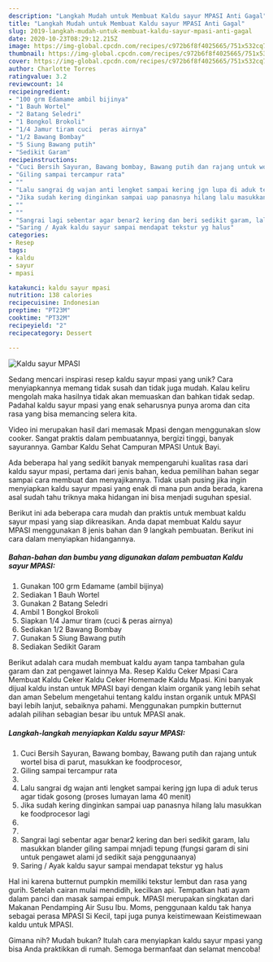 ```yaml
---
description: "Langkah Mudah untuk Membuat Kaldu sayur MPASI Anti Gagal"
title: "Langkah Mudah untuk Membuat Kaldu sayur MPASI Anti Gagal"
slug: 2019-langkah-mudah-untuk-membuat-kaldu-sayur-mpasi-anti-gagal
date: 2020-10-23T08:29:12.215Z
image: https://img-global.cpcdn.com/recipes/c972b6f8f4025665/751x532cq70/kaldu-sayur-mpasi-foto-resep-utama.jpg
thumbnail: https://img-global.cpcdn.com/recipes/c972b6f8f4025665/751x532cq70/kaldu-sayur-mpasi-foto-resep-utama.jpg
cover: https://img-global.cpcdn.com/recipes/c972b6f8f4025665/751x532cq70/kaldu-sayur-mpasi-foto-resep-utama.jpg
author: Charlotte Torres
ratingvalue: 3.2
reviewcount: 14
recipeingredient:
- "100 grm Edamame ambil bijinya"
- "1 Bauh Wortel"
- "2 Batang Seledri"
- "1 Bongkol Brokoli"
- "1/4 Jamur tiram cuci  peras airnya"
- "1/2 Bawang Bombay"
- "5 Siung Bawang putih"
- "Sedikit Garam"
recipeinstructions:
- "Cuci Bersih Sayuran, Bawang bombay, Bawang putih dan rajang untuk wortel bisa di parut, masukkan ke foodprocesor,"
- "Giling sampai tercampur rata"
- ""
- "Lalu sangrai dg wajan anti lengket sampai kering jgn lupa di aduk terus agar tidak gosong (proses lumayan lama 40 menit)"
- "Jika sudah kering dinginkan sampai uap panasnya hilang lalu masukkan ke foodprocesor lagi"
- ""
- ""
- "Sangrai lagi sebentar agar benar2 kering dan beri sedikit garam, lalu masukkan blander giling sampai mnjadi tepung (fungsi garam di sini untuk pengawet alami jd sedikit saja penggunaanya)"
- "Saring / Ayak kaldu sayur sampai mendapat tekstur yg halus"
categories:
- Resep
tags:
- kaldu
- sayur
- mpasi

katakunci: kaldu sayur mpasi 
nutrition: 138 calories
recipecuisine: Indonesian
preptime: "PT23M"
cooktime: "PT32M"
recipeyield: "2"
recipecategory: Dessert

---
```



![Kaldu sayur MPASI](https://img-global.cpcdn.com/recipes/c972b6f8f4025665/751x532cq70/kaldu-sayur-mpasi-foto-resep-utama.jpg)

Sedang mencari inspirasi resep kaldu sayur mpasi yang unik? Cara menyiapkannya memang tidak susah dan tidak juga mudah. Kalau keliru mengolah maka hasilnya tidak akan memuaskan dan bahkan tidak sedap. Padahal kaldu sayur mpasi yang enak seharusnya punya aroma dan cita rasa yang bisa memancing selera kita.

Video ini merupakan hasil dari memasak Mpasi dengan menggunakan slow cooker. Sangat praktis dalam pembuatannya, bergizi tinggi, banyak sayurannya. Gambar Kaldu Sehat Campuran MPASI Untuk Bayi.

Ada beberapa hal yang sedikit banyak mempengaruhi kualitas rasa dari kaldu sayur mpasi, pertama dari jenis bahan, kedua pemilihan bahan segar sampai cara membuat dan menyajikannya. Tidak usah pusing jika ingin menyiapkan kaldu sayur mpasi yang enak di mana pun anda berada, karena asal sudah tahu triknya maka hidangan ini bisa menjadi suguhan spesial.


Berikut ini ada beberapa cara mudah dan praktis untuk membuat kaldu sayur mpasi yang siap dikreasikan. Anda dapat membuat Kaldu sayur MPASI menggunakan 8 jenis bahan dan 9 langkah pembuatan. Berikut ini cara dalam menyiapkan hidangannya.

<!--inarticleads1-->

##### Bahan-bahan dan bumbu yang digunakan dalam pembuatan Kaldu sayur MPASI:

1. Gunakan 100 grm Edamame (ambil bijinya)
1. Sediakan 1 Bauh Wortel
1. Gunakan 2 Batang Seledri
1. Ambil 1 Bongkol Brokoli
1. Siapkan 1/4 Jamur tiram (cuci &amp; peras airnya)
1. Sediakan 1/2 Bawang Bombay
1. Gunakan 5 Siung Bawang putih
1. Sediakan Sedikit Garam


Berikut adalah cara mudah membuat kaldu ayam tanpa tambahan gula garam dan zat pengawet lainnya Ma. Resep Kaldu Ceker Mpasi Cara Membuat Kaldu Ceker Kaldu Ceker Homemade Kaldu Mpasi. Kini banyak dijual kaldu instan untuk MPASI bayi dengan klaim organik yang lebih sehat dan aman Sebelum mengetahui tentang kaldu instan organik untuk MPASI bayi lebih lanjut, sebaiknya pahami. Menggunakan pumpkin butternut adalah pilihan sebagian besar ibu untuk MPASI anak. 

<!--inarticleads2-->

##### Langkah-langkah menyiapkan Kaldu sayur MPASI:

1. Cuci Bersih Sayuran, Bawang bombay, Bawang putih dan rajang untuk wortel bisa di parut, masukkan ke foodprocesor,
1. Giling sampai tercampur rata
1. 
1. Lalu sangrai dg wajan anti lengket sampai kering jgn lupa di aduk terus agar tidak gosong (proses lumayan lama 40 menit)
1. Jika sudah kering dinginkan sampai uap panasnya hilang lalu masukkan ke foodprocesor lagi
1. 
1. 
1. Sangrai lagi sebentar agar benar2 kering dan beri sedikit garam, lalu masukkan blander giling sampai mnjadi tepung (fungsi garam di sini untuk pengawet alami jd sedikit saja penggunaanya)
1. Saring / Ayak kaldu sayur sampai mendapat tekstur yg halus


Hal ini karena butternut pumpkin memiliki tekstur lembut dan rasa yang gurih. Setelah cairan mulai mendidih, kecilkan api. Tempatkan hati ayam dalam panci dan masak sampai empuk. MPASI merupakan singkatan dari Makanan Pendamping Air Susu Ibu. Moms, penggunaan kaldu tak hanya sebagai perasa MPASI Si Kecil, tapi juga punya keistimewaan Keistimewaan kaldu untuk MPASI. 

Gimana nih? Mudah bukan? Itulah cara menyiapkan kaldu sayur mpasi yang bisa Anda praktikkan di rumah. Semoga bermanfaat dan selamat mencoba!

